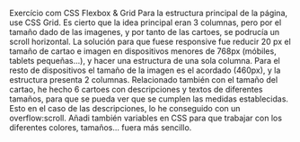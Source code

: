 Exercício com CSS Flexbox & Grid
Para la estructura principal de la página, use CSS Grid. Es cierto que la idea principal eran 3 columnas, pero por el tamaño dado de las imagenes, y por tanto de las cartoes, se podrucía un scroll horizontal. 
La solución para que fuese responsive fue reducir 20 px el tamaño de cartao e imagen en dispositivos menores de 768px (móbiles, tablets pequeñas...), y hacer una estructura de una sola columna. Para el resto de dispositivos el tamaño de la imagen es el acordado (460px), y la estructura presenta 2 columnas.
Relacionado también con el tamaño del cartao, he hecho 6 cartoes con descripciones y textos de diferentes tamaños, para que se pueda ver que se cumplen las medidas establecidas. Esto en el caso de las descripciones, lo he conseguido con un overflow:scroll.
Añadi también variables en CSS para que trabajar con los diferentes colores, tamaños... fuera más sencillo.
